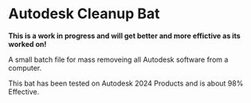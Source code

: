 # Autodesk Cleanup Bat

**This is a work in progress and will get better and more effictive as its worked on!**

A small batch file for mass removeing all Autodesk software from a computer.

This bat has been tested on Autodesk 2024 Products and is about 98% Effective.
